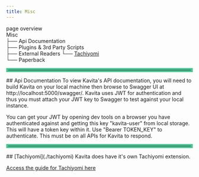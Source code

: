 ```yaml
---
title: Misc
---
```


page overview<br/>
Misc<br/>
├── Api Documentation<br/>
├── Plugins & 3rd Party Scripts<br/>
├── External Readers
    └── [Tachiyomi](./tachiyomi)<br/>
    └── Paperback<br/>

<hr style="border:5px solid #4ac694"> </hr>
## Api Documentation
To view Kavita's API documentation, you will need to build Kavita on your local machine then browse to Swagger UI at http://localhost:5000/swagger/. Kavita uses JWT for authentication and thus you must attach your JWT key to Swagger to test against your local instance.

You can get your JWT by opening dev tools on a browser you have authenticated against and getting this key "kavita-user" from local storage. This will have a token key within it. Use "Bearer TOKEN_KEY" to authenticate. This must be on all APIs for Kavita to respond.

<hr style="border:5px solid #4ac694"> </hr>
## [Tachiyomi](./tachiyomi)
Kavita does have it's own Tachiyomi extension. 

[Access the guide for Tachiyomi here](./Tachiyomi)